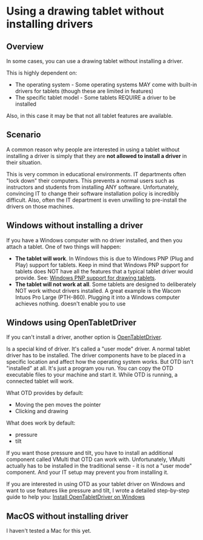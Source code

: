 # Using a drawing tablet without installing drivers

## Overview

In some cases, you can use a drawing tablet without installing a driver.

This is highly dependent on:

* The operating system - Some operating systems MAY come with built-in drivers for tablets (though these are limited in features)
* The specific tablet model - Some tablets REQUIRE a driver to be installed

Also, in this case it may be that not all tablet features are available.

## Scenario

A common reason why people are interested in using a tablet without installing a driver is simply that they are **not allowed to install a driver** in their situation.&#x20;

This is very common in educational environments. IT departments often "lock down" their computers. This prevents a normal users such as instructors and students from installing ANY software. Unfortunately, convincing IT to change their software installation policy is incredibly difficult. Also, often the IT department is even unwilling to pre-install the drivers on those machines.&#x20;

## Windows without installing a driver

If you have a Windows computer with no driver installed, and then you attach a tablet. One of two things will happen:

* **The tablet will work**. In Windows this is due to Windows PNP (Plug and Play) support for tablets. Keep in mind that Windows PNP support for tablets does NOT have all the features that a typical tablet driver would provide. See: [Windows PNP support for drawing tablets](../windows/windows-pnp-support-for-drawing-tablets.md).&#x20;
* **The tablet will not work at all**. Some tablets are designed to deliberately NOT work without drivers installed. A great example is the Wacom Intuos Pro Large (PTH-860). Plugging it into a Windows computer achieves nothing. doesn't enable you to use&#x20;

## Windows using OpenTabletDriver

If you can't install a driver, another option is [OpenTabletDriver](opentabletdriver/).&#x20;

Is a special kind of driver. It's called a "user mode" driver. A normal tablet driver has to be installed. The driver components have to be placed in a specific location and affect how the operating system works. But OTD isn't "installed" at all. It's just a program you run. You can copy the OTD executable files to your machine and start it. While OTD is running, a connected tablet will work.

What OTD provides by default:

* Moving the pen moves the pointer
* Clicking and drawing

What does work by default:

* pressure
* tilt&#x20;

If you want those pressure and tilt, you have to install an additional component called VMulti that OTD can work with.  Unfortunately, VMulti actually has to be installed in the traditional sense - it is not a "user mode" component. And your IT setup may prevent you from installing it.

If you are interested in using OTD as your tablet driver on Windows and want to use features like pressure and tilt, I wrote a detailed step-by-step guide to help you: [Install OpenTabletDriver on Windows](opentabletdriver/opentabletdriver-windows.md)&#x20;

## MacOS without installing driver

I haven't tested a Mac for this yet.

